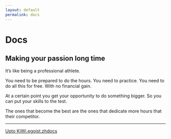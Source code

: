 ```yaml
---
layout: default
permalink: docs
---
```


# Docs

## Making your passion long time 

It’s like being a professional athlete.

You need to be prepared to do the hours. You need to practice. You need to do all this for free. With no financial gain.

At a certain point you get your opportunity to do something bigger. So you can put your skills to the test.

The ones that become the best are the ones that dedicate more hours that their competitor.

---
<a href="/zhdocs">Upto KiWi.egoist.zhdocs</a> 


 
